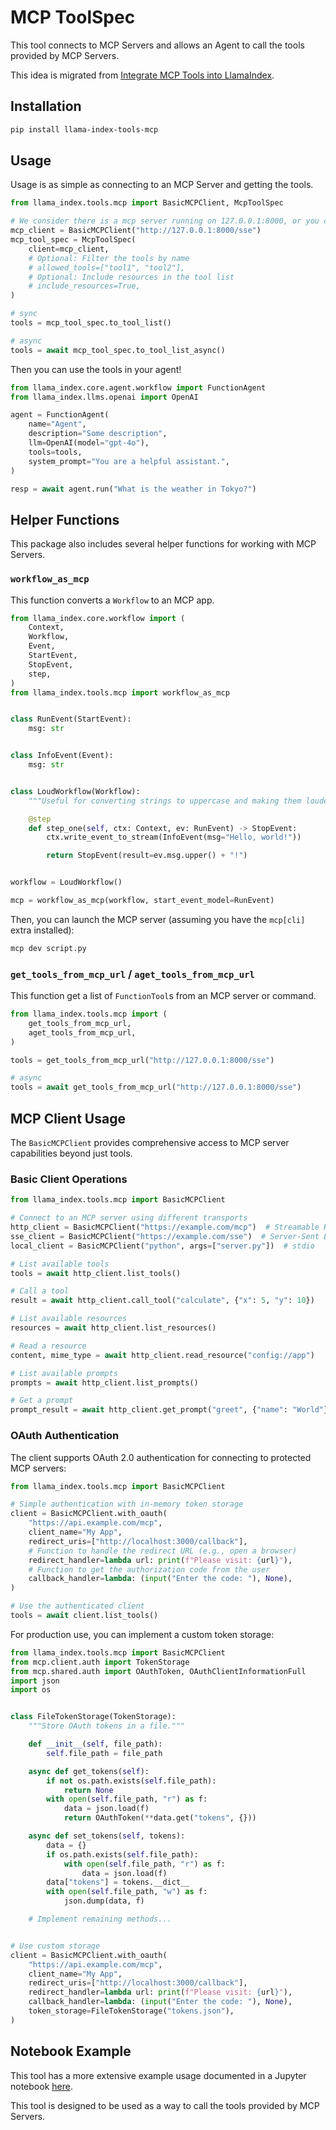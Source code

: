 # MCP ToolSpec

This tool connects to MCP Servers and allows an Agent to call the tools provided by MCP Servers.

This idea is migrated from [Integrate MCP Tools into LlamaIndex](https://psiace.me/posts/integrate-mcp-tools-into-llamaindex/).

## Installation

```bash
pip install llama-index-tools-mcp
```

## Usage

Usage is as simple as connecting to an MCP Server and getting the tools.

```python
from llama_index.tools.mcp import BasicMCPClient, McpToolSpec

# We consider there is a mcp server running on 127.0.0.1:8000, or you can use the mcp client to connect to your own mcp server.
mcp_client = BasicMCPClient("http://127.0.0.1:8000/sse")
mcp_tool_spec = McpToolSpec(
    client=mcp_client,
    # Optional: Filter the tools by name
    # allowed_tools=["tool1", "tool2"],
    # Optional: Include resources in the tool list
    # include_resources=True,
)

# sync
tools = mcp_tool_spec.to_tool_list()

# async
tools = await mcp_tool_spec.to_tool_list_async()
```

Then you can use the tools in your agent!

```python
from llama_index.core.agent.workflow import FunctionAgent
from llama_index.llms.openai import OpenAI

agent = FunctionAgent(
    name="Agent",
    description="Some description",
    llm=OpenAI(model="gpt-4o"),
    tools=tools,
    system_prompt="You are a helpful assistant.",
)

resp = await agent.run("What is the weather in Tokyo?")
```

## Helper Functions

This package also includes several helper functions for working with MCP Servers.

### `workflow_as_mcp`

This function converts a `Workflow` to an MCP app.

```python
from llama_index.core.workflow import (
    Context,
    Workflow,
    Event,
    StartEvent,
    StopEvent,
    step,
)
from llama_index.tools.mcp import workflow_as_mcp


class RunEvent(StartEvent):
    msg: str


class InfoEvent(Event):
    msg: str


class LoudWorkflow(Workflow):
    """Useful for converting strings to uppercase and making them louder."""

    @step
    def step_one(self, ctx: Context, ev: RunEvent) -> StopEvent:
        ctx.write_event_to_stream(InfoEvent(msg="Hello, world!"))

        return StopEvent(result=ev.msg.upper() + "!")


workflow = LoudWorkflow()

mcp = workflow_as_mcp(workflow, start_event_model=RunEvent)
```

Then, you can launch the MCP server (assuming you have the `mcp[cli]` extra installed):

```bash
mcp dev script.py
```

### `get_tools_from_mcp_url` / `aget_tools_from_mcp_url`

This function get a list of `FunctionTool`s from an MCP server or command.

```python
from llama_index.tools.mcp import (
    get_tools_from_mcp_url,
    aget_tools_from_mcp_url,
)

tools = get_tools_from_mcp_url("http://127.0.0.1:8000/sse")

# async
tools = await get_tools_from_mcp_url("http://127.0.0.1:8000/sse")
```

## MCP Client Usage

The `BasicMCPClient` provides comprehensive access to MCP server capabilities beyond just tools.

### Basic Client Operations

```python
from llama_index.tools.mcp import BasicMCPClient

# Connect to an MCP server using different transports
http_client = BasicMCPClient("https://example.com/mcp")  # Streamable HTTP
sse_client = BasicMCPClient("https://example.com/sse")  # Server-Sent Events
local_client = BasicMCPClient("python", args=["server.py"])  # stdio

# List available tools
tools = await http_client.list_tools()

# Call a tool
result = await http_client.call_tool("calculate", {"x": 5, "y": 10})

# List available resources
resources = await http_client.list_resources()

# Read a resource
content, mime_type = await http_client.read_resource("config://app")

# List available prompts
prompts = await http_client.list_prompts()

# Get a prompt
prompt_result = await http_client.get_prompt("greet", {"name": "World"})
```

### OAuth Authentication

The client supports OAuth 2.0 authentication for connecting to protected MCP servers:

```python
from llama_index.tools.mcp import BasicMCPClient

# Simple authentication with in-memory token storage
client = BasicMCPClient.with_oauth(
    "https://api.example.com/mcp",
    client_name="My App",
    redirect_uris=["http://localhost:3000/callback"],
    # Function to handle the redirect URL (e.g., open a browser)
    redirect_handler=lambda url: print(f"Please visit: {url}"),
    # Function to get the authorization code from the user
    callback_handler=lambda: (input("Enter the code: "), None),
)

# Use the authenticated client
tools = await client.list_tools()
```

For production use, you can implement a custom token storage:

```python
from llama_index.tools.mcp import BasicMCPClient
from mcp.client.auth import TokenStorage
from mcp.shared.auth import OAuthToken, OAuthClientInformationFull
import json
import os


class FileTokenStorage(TokenStorage):
    """Store OAuth tokens in a file."""

    def __init__(self, file_path):
        self.file_path = file_path

    async def get_tokens(self):
        if not os.path.exists(self.file_path):
            return None
        with open(self.file_path, "r") as f:
            data = json.load(f)
            return OAuthToken(**data.get("tokens", {}))

    async def set_tokens(self, tokens):
        data = {}
        if os.path.exists(self.file_path):
            with open(self.file_path, "r") as f:
                data = json.load(f)
        data["tokens"] = tokens.__dict__
        with open(self.file_path, "w") as f:
            json.dump(data, f)

    # Implement remaining methods...


# Use custom storage
client = BasicMCPClient.with_oauth(
    "https://api.example.com/mcp",
    client_name="My App",
    redirect_uris=["http://localhost:3000/callback"],
    redirect_handler=lambda url: print(f"Please visit: {url}"),
    callback_handler=lambda: (input("Enter the code: "), None),
    token_storage=FileTokenStorage("tokens.json"),
)
```

## Notebook Example

This tool has a more extensive example usage documented in a Jupyter notebook [here](https://github.com/run-llama/llama_index/blob/main/llama-index-integrations/tools/llama-index-tools-mcp/examples/mcp.ipynb).

This tool is designed to be used as a way to call the tools provided by MCP Servers.

